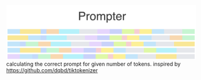 ![The image](static/prompter.png)
calculating the correct prompt for given number of tokens.
inspired by https://github.com/dqbd/tiktokenizer